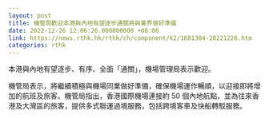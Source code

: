 ```yaml
---
layout: post
title: 機管局歡迎本港與內地有望逐步通關將與業界做好準備
date: 2022-12-26 12:06:26.000000000 +08:00
link: https://news.rthk.hk/rthk/ch/component/k2/1681384-20221226.htm
categories: rthk
---
```


本港與內地有望逐步、有序、全面「通關」，機場管理局表示歡迎。

機管局表示，將繼續積極與機場同業做好準備，確保機場運作暢順，以迎接即將增加的航班及旅客。機管局指出，香港國際機場連接約 50 個內地航點，並為往來香港及大灣區的旅客，提供多式聯運過境服務，包括跨境客車及快船轉駁服務。
